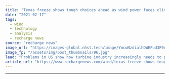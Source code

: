 ```yaml
---
title: "Texas freeze shows tough choices ahead as wind power faces climate extremes, experts warn"
date: "2021-02-17"
tags: 
  - wind
  - technology
  - analysis
  - recharge news
source: "recharge news"
image_url: "https://images-global.nhst.tech/image/YmcwNzdialhDWEFud3F0c0VtSDBTODNGd0UwUHVUYUJHYlhlOWRlMlJQTT0=/nhst/binary/b722a2d6cc4dbd7104420ac96e16b40c"
image_fp: "/assets/img/post_thumbnails/96.jpg"
lead: "Problems in US show how turbine industry increasingly needs to plan for the unexpected, DNV GL specialist tells Recharge"
article_url: "https://www.rechargenews.com/wind/texas-freeze-shows-tough-choices-ahead-as-wind-power-faces-climate-extremes-experts-warn/2-1-964930"
---
```


---
